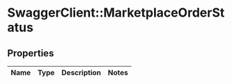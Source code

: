 # SwaggerClient::MarketplaceOrderStatus

## Properties
Name | Type | Description | Notes
------------ | ------------- | ------------- | -------------


